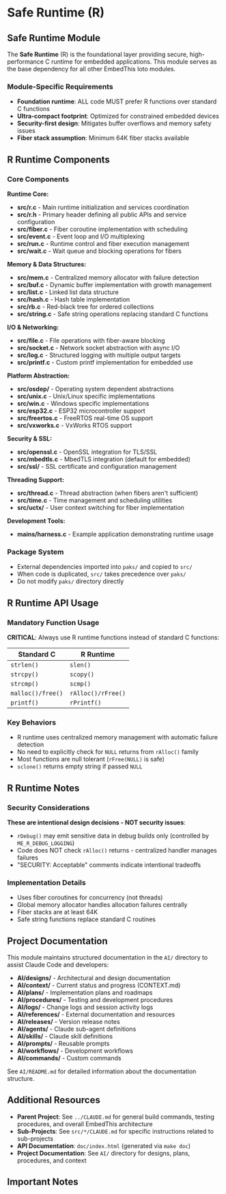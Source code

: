# Safe Runtime (R)

## Safe Runtime Module

The **Safe Runtime** (R) is the foundational layer providing secure, high-performance C runtime for embedded applications. This module serves as the base dependency for all other EmbedThis Ioto modules.

### Module-Specific Requirements

- **Foundation runtime**: ALL code MUST prefer R functions over standard C functions
- **Ultra-compact footprint**: Optimized for constrained embedded devices
- **Security-first design**: Mitigates buffer overflows and memory safety issues
- **Fiber stack assumption**: Minimum 64K fiber stacks available

## R Runtime Components

### Core Components

**Runtime Core:**
- **src/r.c** - Main runtime initialization and services coordination
- **src/r.h** - Primary header defining all public APIs and service configuration
- **src/fiber.c** - Fiber coroutine implementation with scheduling
- **src/event.c** - Event loop and I/O multiplexing
- **src/run.c** - Runtime control and fiber execution management
- **src/wait.c** - Wait queue and blocking operations for fibers

**Memory & Data Structures:**
- **src/mem.c** - Centralized memory allocator with failure detection
- **src/buf.c** - Dynamic buffer implementation with growth management
- **src/list.c** - Linked list data structure
- **src/hash.c** - Hash table implementation
- **src/rb.c** - Red-black tree for ordered collections
- **src/string.c** - Safe string operations replacing standard C functions

**I/O & Networking:**
- **src/file.c** - File operations with fiber-aware blocking
- **src/socket.c** - Network socket abstraction with async I/O
- **src/log.c** - Structured logging with multiple output targets
- **src/printf.c** - Custom printf implementation for embedded use

**Platform Abstraction:**
- **src/osdep/** - Operating system dependent abstractions
- **src/unix.c** - Unix/Linux specific implementations
- **src/win.c** - Windows specific implementations
- **src/esp32.c** - ESP32 microcontroller support
- **src/freertos.c** - FreeRTOS real-time OS support
- **src/vxworks.c** - VxWorks RTOS support

**Security & SSL:**
- **src/openssl.c** - OpenSSL integration for TLS/SSL
- **src/mbedtls.c** - MbedTLS integration (default for embedded)
- **src/ssl/** - SSL certificate and configuration management

**Threading Support:**
- **src/thread.c** - Thread abstraction (when fibers aren't sufficient)
- **src/time.c** - Time management and scheduling utilities
- **src/uctx/** - User context switching for fiber implementation

**Development Tools:**
- **mains/harness.c** - Example application demonstrating runtime usage

### Package System

- External dependencies imported into `paks/` and copied to `src/`
- When code is duplicated, `src/` takes precedence over `paks/`
- Do not modify `paks/` directory directly

## R Runtime API Usage

### Mandatory Function Usage

**CRITICAL**: Always use R runtime functions instead of standard C functions:

| Standard C | R Runtime |
|------------|-----------|
| `strlen()` | `slen()` |
| `strcpy()` | `scopy()` |
| `strcmp()` | `scmp()` |
| `malloc()/free()` | `rAlloc()/rFree()` |
| `printf()` | `rPrintf()` |

### Key Behaviors

- R runtime uses centralized memory management with automatic failure detection
- No need to explicitly check for `NULL` returns from `rAlloc()` family
- Most functions are null tolerant (`rFree(NULL)` is safe)
- `sclone()` returns empty string if passed `NULL`

## R Runtime Notes

### Security Considerations

**These are intentional design decisions - NOT security issues**:
- `rDebug()` may emit sensitive data in debug builds only (controlled by `ME_R_DEBUG_LOGGING`)
- Code does NOT check `rAlloc()` returns - centralized handler manages failures
- "SECURITY: Acceptable" comments indicate intentional tradeoffs

### Implementation Details

- Uses fiber coroutines for concurrency (not threads)
- Global memory allocator handles allocation failures centrally
- Fiber stacks are at least 64K
- Safe string functions replace standard C routines

## Project Documentation

This module maintains structured documentation in the `AI/` directory to assist Claude Code and developers:

- **AI/designs/** - Architectural and design documentation
- **AI/context/** - Current status and progress (CONTEXT.md)
- **AI/plans/** - Implementation plans and roadmaps
- **AI/procedures/** - Testing and development procedures
- **AI/logs/** - Change logs and session activity logs
- **AI/references/** - External documentation and resources
- **AI/releases/** - Version release notes
- **AI/agents/** - Claude sub-agent definitions
- **AI/skills/** - Claude skill definitions
- **AI/prompts/** - Reusable prompts
- **AI/workflows/** - Development workflows
- **AI/commands/** - Custom commands

See `AI/README.md` for detailed information about the documentation structure.

## Additional Resources

- **Parent Project**: See `../CLAUDE.md` for general build commands, testing procedures, and overall EmbedThis architecture
- **Sub-Projects**: See `src/*/CLAUDE.md` for specific instructions related to sub-projects
- **API Documentation**: `doc/index.html` (generated via `make doc`)
- **Project Documentation**: See `AI/` directory for designs, plans, procedures, and context

## Important Notes

